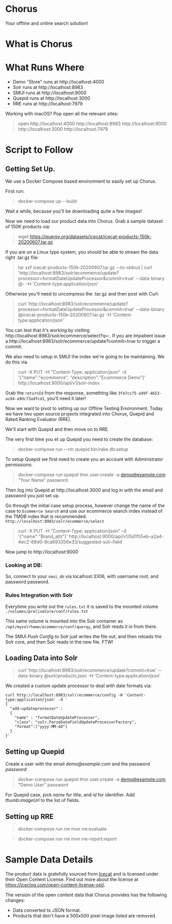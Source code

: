 Chorus
==========================

Your offline and online search solution!

# What is Chorus

# What Runs Where

* Demo "Store" runs at http://localhost:4000
* Solr runs at http://localhost:8983
* SMUI runs at http://localhost:9000
* Quepid runs at http://localhost:3000
* RRE runs at http://localhost:7979

Working with macOS?   Pop open all the relevant sites:
> open http://localhost:4000 http://localhost:8983 http://localhost:9000 http://localhost:3000 http://localhost:7979

# Script to Follow

## Getting Set Up.

We use a Docker Compose based environment to easily set up Chorus.

First run:
> docker-compose up --build

Wait a while, because you'll be downloading quite a few images!


Now we need to load our product data into Chorus.  Grab a sample dataset of 150K products via:

> wget https://querqy.org/datasets/icecat/icecat-products-150k-20200607.tar.gz

If you are on a Linux type system, you should be able to stream the data right .tar.gz file:

> tar xzf icecat-products-150k-20200607.tar.gz --to-stdout | curl 'http://localhost:8983/solr/ecommerce/update?processor=formatDateUpdateProcessor&commit=true' --data-binary @- -H 'Content-type:application/json'

Otherwise you'll need to uncompress the .tar.gz and then post with Curl:

> curl 'http://localhost:8983/solr/ecommerce/update?processor=formatDateUpdateProcessor&commit=true' --data-binary @icecat-products-150k-20200607.tar.gz -H 'Content-type:application/json'


You can test that it's working by visiting http://localhost:8983/solr/ecommerce/select?q=*:*.  If you are impatient issue a http://localhost:8983/solr/ecommerce/update?commit=true to trigger a commit.

We also need to setup in SMUI the index we're going to be maintaining.  We do this via

> curl -X PUT -H "Content-Type: application/json" -d '{"name":"ecommerce", "description":"Ecommerce Demo"}' http://localhost:9000/api/v1/solr-index

Grab the `returnId` from the response, something like `3f47cc75-a99f-4653-acd4-a9dc73adfcd1`, you'll need it later!

Now we want to pivot to setting up our Offline Testing Environment.  Today we have two open source projects integrated into Chorus, Quepid and Rated Ranking Evaluator (RRE).

We'll start with Quepid and then move on to RRE.

The very first time you et up Quepid you need to create the database:

> docker-compose run --rm quepid bin/rake db:setup

To setup Quepid we first need to create you an account with Administrator permissions:

> docker-compose run quepid thor user:create -a demo@example.com "Your Name" password

Then log into Quepid at http://localhost:3000 and log in with the email and password you just set up.

Go through the initial case setup process, however change the name of the case to `Ecommerce Search` and use our ecommerce search index instead of the TMDB index that is recommended: `http://localhost:8983/solr/ecommerce/select`



> curl -X PUT -H "Content-Type: application/json" -d '{"name":"Brand_attr"}' http://localhost:9000/api/v1/5d1f55eb-a2a4-4ec2-89d0-9ca693356e33/suggested-solr-field

Now jump to http://localhost:9000

### Looking at DB:

So, connect to your `smui_db` via localhost:3306, with username root, and password password.

### Rules Integration with Solr

Everytime you write out the `rules.txt` it is saved to the mounted volume `./volumes/preliveCore/conf/rules.txt`

This same volume is mounted into the Solr container as `/opt/mysolrhome/ecommerce/conf/querqy`, and Solr
reads it in from there.

The SMUI _Push Config to Solr_ just writes the file out, and then reloads the Solr core, and then Solr reads in the new file.  FTW!

## Loading Data into Solr

> curl 'http://localhost:8983/solr/ecommerce/update?commit=true' --data-binary @solr/products.json -H 'Content-type:application/json'


We created a custom update processor to deal with date formats via:
```
curl http://localhost:8983/solr/ecommerce/config -H 'Content-type:application/json' -d '
{                                                                               
  "add-updateprocessor" :
  {
    "name" : "formatDateUpdateProcessor",
    "class": "solr.ParseDateFieldUpdateProcessorFactory",
    "format":["yyyy-MM-dd"]
  }
}'
```



## Setting up Quepid

Create a user with the email _demo@example.com_ and the password _password_:
> docker-compose run quepid thor user:create -a demo@example.com "Demo User" password

For Quepid case, pick _name_ for title, and _id_ for identifier.  Add _thumb:imageUrl_ to the list of fields.

## Setting up RRE


> docker-compose run rre mvn rre:evaluate

> docker-compose run rre mvn rre-report:report

# Sample Data Details

The product data is gratefully sourced from [Icecat](https://icecat.biz/) and is licensed under their Open Content License.
Find out more about the license at https://iceclog.com/open-content-license-opl/.

The version of the open content data that Chorus provides has the following changes:
* Data converted to JSON format.
* Products that don't have a 500x500 pixel image listed are removed.
